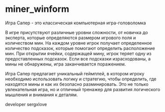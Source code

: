 # miner_winform
Игра Сапер - это классическая компьютерная игра-головоломка

В игре присутствуют различные уровни сложности, от новичка до эксперта, которые определяются размером игрового поля и количеством мин. На каждом уровне игрок получает определенное количество подсказок, которые помогают определить расположение мин. При открытии ячейки, содержащей мину, игрок теряет одну из предоставленных подсказок. Если все подсказки израсходованы, а мины не обнаружены, игра заканчивается поражением.

Игра Сапер предлагает уникальный геймплей, в котором игроку необходимо использовать логику и стратегию, чтобы определить, где находятся мины и как их безопасно разминировать. Это не только увлекательная игра, но и отличный тренажер для развития логического мышления и внимания к деталям.


developer sergxlove
